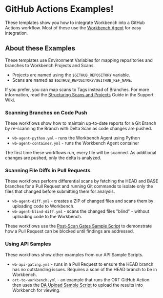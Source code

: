 # GitHub Actions Examples!

These templates show you how to integrate Workbench into a GitHub Actions workflow. Most of these use the [Workbench Agent](https://github.com/fossid-ab/workbench-agent) for easy integration.

## About these Examples 
These templates use Environment Variables for mapping repositories and branches to Workbench Projects and Scans. 
- Projects are named using the `$GITHUB_REPOSITORY` variable.
- Scans are named as `$GITHUB_REPOSITORY/$GITHUB_REF_NAME`.

If you prefer, you can map scans to Tags instead of Branches. For more information, read the [Structuring Scans and Projects](https://fossid.atlassian.net/servicedesk/customer/portal/3/article/372965437) Guide in the Support Wiki.

### Scanning Branches on Code Push
These workflows show how to maintain up-to-date reports for a Git Branch by re-scanning the Branch with Delta Scan as code changes are pushed.

- `wb-agent-python.yml` - runs the Workbench Agent using Python
- `wb-agent-container.yml` - runs the Workbench Agent container

The first time these workflows run, every file will be scanned. As additional changes are pushed, only the delta is analyzed.

### Scanning File Diffs in Pull Requests
These workflows perform differential scans by fetching the HEAD and BASE branches for a Pull Request and running Git commands to isolate only the files that changed before submitting them for analysis.

- `wb-agent-diff.yml` - creates a ZIP of changed files and scans them by uploading code to Workbench.
- `wb-agent-blind-diff.yml` - scans the changed files "blind" - without uploading code to the Workbench.

These workflows use the [Post-Scan Gates Sample Script](https://github.com/fossid-ab/workbench-api-samples/tree/main/post-scan-gates) to demonstrate how a Pull Request can be blocked until findings are addressed. 

### Using API Samples
These workflows show other examples from our API Sample Scripts.

- `wb-api-gating.yml` - runs in a Pull Request to ensure the HEAD branch has no outstanding issues. Requires a scan of the HEAD branch to be in Workbench. 
- `ort-to-workbench.yml` - an example that runs the ORT GitHub Action then uses the [DA Upload Sample Script](https://github.com/fossid-ab/workbench-api-samples/tree/main/import-da) to upload the results into Workbench for viewing.
